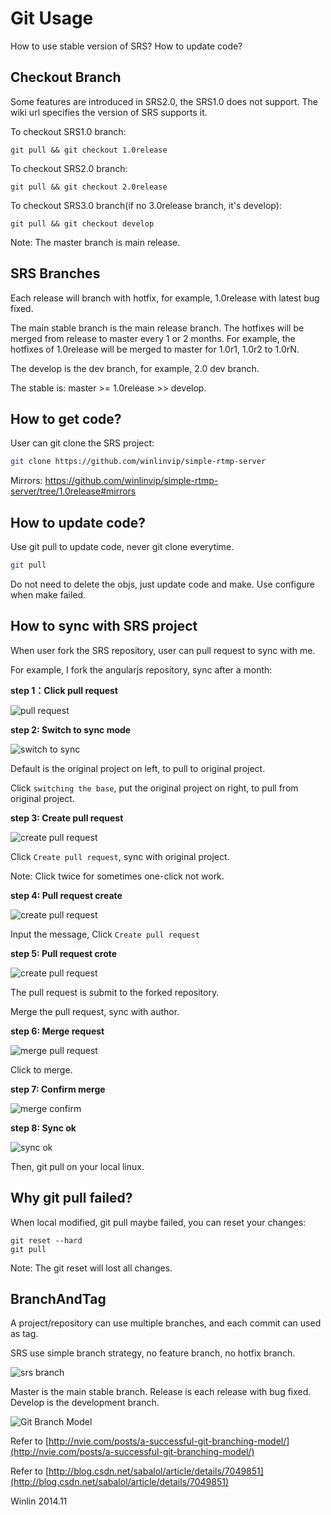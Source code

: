 # Git Usage

How to use stable version of SRS? How to update code?

## Checkout Branch

Some features are introduced in SRS2.0, the SRS1.0 does not support.
The wiki url specifies the version of SRS supports it.

To checkout SRS1.0 branch:

```
git pull && git checkout 1.0release
```

To checkout SRS2.0 branch:

```
git pull && git checkout 2.0release
```

To checkout SRS3.0 branch(if no 3.0release branch, it's develop):

```
git pull && git checkout develop
```

Note: The master branch is main release.

## SRS Branches

Each release will branch with hotfix, for example, 1.0release with latest bug fixed.

The main stable branch is the main release branch. The hotfixes will be merged from release to master every 1 or 2 months. For example, the hotfixes of 1.0release will be merged to master for 1.0r1, 1.0r2 to 1.0rN.

The develop is the dev branch, for example, 2.0 dev branch.

The stable is: master >= 1.0release >> develop.

## How to get code?

User can git clone the SRS project:

```bash
git clone https://github.com/winlinvip/simple-rtmp-server
```

Mirrors: https://github.com/winlinvip/simple-rtmp-server/tree/1.0release#mirrors

## How to update code?

Use git pull to update code, never git clone everytime.

```bash
git pull
```

Do not need to delete the objs, just update code and make. 
Use configure when make failed.

## How to sync with SRS project

When user fork the SRS repository, user can pull request to sync with me.

For example, I fork the angularjs repository, sync after a month:

**step 1：Click pull request**

![pull request](http://winlinvip.github.io/srs.release/wiki/images/sync.master/01.pull.png)

**step 2: Switch to sync mode**

![switch to sync](http://winlinvip.github.io/srs.release/wiki/images/sync.master/02.switch.png)

Default is the original project on left, to pull to original project.

Click `switching the base`, put the original project on right, to pull from original project.

**step 3: Create pull request**

![create pull request](http://winlinvip.github.io/srs.release/wiki/images/sync.master/03.create.png)

Click `Create pull request`, sync with original project.

Note: Click twice for sometimes one-click not work.

**step 4: Pull request create**

![create pull request](http://winlinvip.github.io/srs.release/wiki/images/sync.master/04.create2.png)

Input the message, Click `Create pull request`

**step 5: Pull request crote**

![create pull request](http://winlinvip.github.io/srs.release/wiki/images/sync.master/05.create3.png)

The pull request is submit to the forked repository.

Merge the pull request, sync with author.

**step 6: Merge request**

![merge pull request](http://winlinvip.github.io/srs.release/wiki/images/sync.master/06.merge.png)

Click to merge.

**step 7: Confirm merge**

![merge confirm](http://winlinvip.github.io/srs.release/wiki/images/sync.master/07.merge2.png)

**step 8: Sync ok**

![sync ok](http://winlinvip.github.io/srs.release/wiki/images/sync.master/08.ok.png)

Then, git pull on your local linux.

## Why git pull failed?

When local modified, git pull maybe failed, you can reset your changes:

```
git reset --hard
git pull
```

Note: The git reset will lost all changes.

## BranchAndTag

A project/repository can use multiple branches, and each commit can used as tag.

SRS use simple branch strategy, no feature branch, no hotfix branch.

![srs branch](http://winlinvip.github.io/srs.release/wiki/images/srs.branches.png)

Master is the main stable branch. Release is each release with bug fixed. Develop is the development branch.

![Git Branch Model](http://winlinvip.github.io/srs.release/wiki/images/git.branch.png)

Refer to [http://nvie.com/posts/a-successful-git-branching-model/](http://nvie.com/posts/a-successful-git-branching-model/)

Refer to [http://blog.csdn.net/sabalol/article/details/7049851](http://blog.csdn.net/sabalol/article/details/7049851)

Winlin 2014.11
